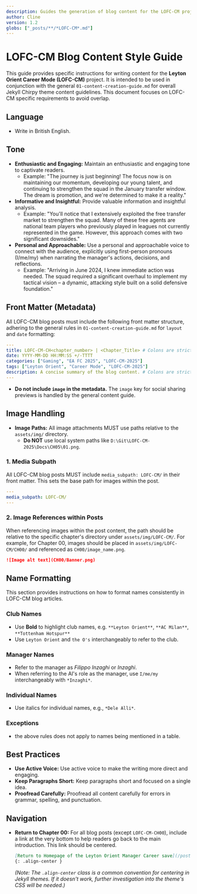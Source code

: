 ```yaml
---
description: Guides the generation of blog content for the LOFC-CM project, ensuring consistent tone, style, image handling, and name formatting.
author: Cline
version: 1.2
globs: ["_posts/**/*LOFC-CM*.md"]
---
```


# LOFC-CM Blog Content Style Guide

This guide provides specific instructions for writing content for the **Leyton Orient Career Mode (LOFC-CM)** project. It is intended to be used in conjunction with the general `01-content-creation-guide.md` for overall Jekyll Chirpy theme content guidelines. This document focuses on LOFC-CM specific requirements to avoid overlap.

## Language
*   Write in British English.

## Tone

*   **Enthusiastic and Engaging:** Maintain an enthusiastic and engaging tone to captivate readers.
    *   Example: "The journey is just beginning! The focus now is on maintaining our momentum, developing our young talent, and continuing to strengthen the squad in the January transfer window. The dream is promotion, and we're determined to make it a reality."
*   **Informative and Insightful:** Provide valuable information and insightful analysis.
    *   Example: "You'll notice that I extensively exploited the free transfer market to strengthen the squad. Many of these free agents are national team players who previously played in leagues not currently represented in the game. However, this approach comes with two significant downsides."
*   **Personal and Approachable:** Use a personal and approachable voice to connect with the audience, explicitly using first-person pronouns (I/me/my) when narrating the manager's actions, decisions, and reflections.
    *   Example: "Arriving in June 2024, I knew immediate action was needed. The squad required a significant overhaul to implement my tactical vision – a dynamic, attacking style built on a solid defensive foundation."

## Front Matter (Metadata)
All LOFC-CM blog posts must include the following front matter structure, adhering to the general rules in `01-content-creation-guide.md` for `layout` and `date` formatting:

```yaml
---
title: LOFC-CM-CH<chapter_number> | <Chapter_Title> # Colons are strictly forbidden in the title. Use hyphens or pipes as separators.
date: YYYY-MM-DD HH:MM:SS +/-TTTT
categories: ["Gaming", "EA FC 2025", "LOFC-CM-2025"]
tags: ["Leyton Orient", "Career Mode", "LOFC-CM-2025"]
description: A concise summary of the blog content. # Colons are strictly forbidden in the description.
---
```
*   **Do not include `image` in the metadata.** The `image` key for social sharing previews is handled by the general content guide.

## Image Handling
*   **Image Paths:** All image attachments MUST use paths relative to the `assets/img/` directory.
    *   **Do NOT** use local system paths like `D:\Git\LOFC-CM-2025\Docs\CH05\01.png`.

### 1. Media Subpath
All LOFC-CM blog posts MUST include `media_subpath: LOFC-CM/` in their front matter. This sets the base path for images within the post.

```yaml
---
media_subpath: LOFC-CM/
---
```

### 2. Image References within Posts
When referencing images within the post content, the path should be relative to the specific chapter's directory under `assets/img/LOFC-CM/`. For example, for Chapter 00, images should be placed in `assets/img/LOFC-CM/CH00/` and referenced as `CH00/image_name.png`.

```markdown
![Image alt text](CH00/Banner.png)
```

## Name Formatting

This section provides instructions on how to format names consistently in LOFC-CM blog articles.

### Club Names

-   Use **Bold** to highlight club names, e.g. `**Leyton Orient**`, `**AC Milan**`, `**Tottenham Hotspur**`
-   Use `Leyton Orient` and `the O's` interchangeably to refer to the club.

### Manager Names

-   Refer to the manager as *Filippo Inzaghi* or *Inzaghi*.
-   When referring to the AI's role as the manager, use `I/me/my` interchangeably with `*Inzaghi*`.

### Individual Names

-   Use italics for individual names, e.g., `*Dele Alli*`.

### Exceptions

- the above rules does not apply to names being mentioned in a table.

## Best Practices

*   **Use Active Voice:** Use active voice to make the writing more direct and engaging.
*   **Keep Paragraphs Short:** Keep paragraphs short and focused on a single idea.
*   **Proofread Carefully:** Proofread all content carefully for errors in grammar, spelling, and punctuation.

## Navigation

*   **Return to Chapter 00:** For all blog posts (except `LOFC-CM-CH00`), include a link at the very bottom to help readers go back to the main introduction. This link should be centered.
    ```markdown
    [Return to Homepage of the Leyton Orient Manager Career save](/posts/LOFC-CM-CH00/)
    {: .align-center }
    ```
    *(Note: The `.align-center` class is a common convention for centering in Jekyll themes. If it doesn't work, further investigation into the theme's CSS will be needed.)*
